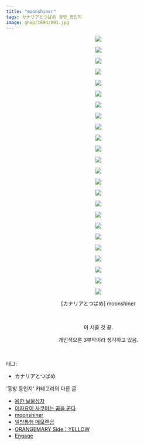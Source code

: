 ```yaml
---
title: "moonshiner"
tags: カナリアとつばめ 동방_동인지
image: ghap/1894/001.jpg
---
```

<div class="article">
<p style="text-align: center; clear: none; float: none;"><img src="{{ site.nasurl }}/ghap/1894/001.jpg"/></p>
<p style="text-align: center; clear: none; float: none;"><img src="{{ site.nasurl }}/ghap/1894/002.jpg"/></p>
<p style="text-align: center; clear: none; float: none;"><img src="{{ site.nasurl }}/ghap/1894/003.jpg"/></p>
<p style="text-align: center; clear: none; float: none;"><img src="{{ site.nasurl }}/ghap/1894/004.jpg"/></p>
<p style="text-align: center; clear: none; float: none;"><img src="{{ site.nasurl }}/ghap/1894/005.jpg"/></p>
<p style="text-align: center; clear: none; float: none;"><img src="{{ site.nasurl }}/ghap/1894/006.jpg"/></p>
<p style="text-align: center; clear: none; float: none;"><img src="{{ site.nasurl }}/ghap/1894/007.jpg"/></p>
<p style="text-align: center; clear: none; float: none;"><img src="{{ site.nasurl }}/ghap/1894/008.jpg"/></p>
<p style="text-align: center; clear: none; float: none;"><img src="{{ site.nasurl }}/ghap/1894/009.jpg"/></p>
<p style="text-align: center; clear: none; float: none;"><img src="{{ site.nasurl }}/ghap/1894/010.jpg"/></p>
<p style="text-align: center; clear: none; float: none;"><img src="{{ site.nasurl }}/ghap/1894/011.jpg"/></p>
<p style="text-align: center; clear: none; float: none;"><img src="{{ site.nasurl }}/ghap/1894/012.jpg"/></p>
<p style="text-align: center; clear: none; float: none;"><img src="{{ site.nasurl }}/ghap/1894/013.jpg"/></p>
<p style="text-align: center; clear: none; float: none;"><img src="{{ site.nasurl }}/ghap/1894/014.jpg"/></p>
<p style="text-align: center; clear: none; float: none;"><img src="{{ site.nasurl }}/ghap/1894/015.jpg"/></p>
<p style="text-align: center; clear: none; float: none;"><img src="{{ site.nasurl }}/ghap/1894/016.jpg"/></p>
<p style="text-align: center; clear: none; float: none;"><img src="{{ site.nasurl }}/ghap/1894/017.jpg"/></p>
<p style="text-align: center; clear: none; float: none;"><img src="{{ site.nasurl }}/ghap/1894/018.jpg"/></p>
<p style="text-align: center; clear: none; float: none;"><img src="{{ site.nasurl }}/ghap/1894/019.jpg"/></p>
<p style="text-align: center; clear: none; float: none;"><img src="{{ site.nasurl }}/ghap/1894/020.jpg"/></p>
<p style="text-align: center; clear: none; float: none;"><img src="{{ site.nasurl }}/ghap/1894/021.jpg"/></p>
<p style="text-align: center; clear: none; float: none;"><img src="{{ site.nasurl }}/ghap/1894/022.jpg"/></p>
<p style="text-align: center; clear: none; float: none;"><img src="{{ site.nasurl }}/ghap/1894/023.jpg"/></p>
<p style="text-align: center; clear: none; float: none;"><img src="{{ site.nasurl }}/ghap/1894/024.jpg"/></p>
<p style="text-align: center; clear: none; float: none;">[カナリアとつばめ] moonshiner</p>
<p style="text-align: center; clear: none; float: none;"><br/></p>
<p style="text-align: center; clear: none; float: none;">이 서클 것 끝.</p>
<p style="text-align: center; clear: none; float: none;">개인적으론 3부작이라 생각하고 있음.</p>
<p><br/></p>
</div><div class="tagTrail">
<p>태그: </p>
<ul>
<li>カナリアとつばめ</li>
</ul>
</div><div class="another">
<p>'동방 동인지' 카테고리의 다른 글</p>
<ul>
<li><a href="/2016-08-29-ghap_1897">묭한 보물상자</a></li>
<li><a href="/2016-08-28-ghap_1895">이자요이 사쿠야는 꿈을 꾼다</a></li>
<li><a href="/2016-08-28-ghap_1894">moonshiner</a></li>
<li><a href="/2016-08-28-ghap_1893">일방통행 메모랜덤</a></li>
<li><a href="/2016-08-28-ghap_1892">ORANGEMARY Side：YELLOW</a></li>
<li><a href="/2016-08-28-ghap_1891">Engage</a></li>
</ul>
</div><div class="cb_module cb_fluid">
<div class="cb_wrt cb_profile">
</div><!-- commentList close -->
</div>